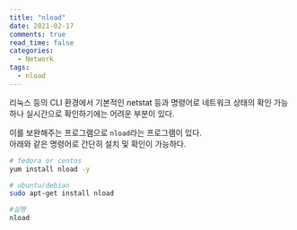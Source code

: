 ```yaml
---
title: "nload"
date: 2021-02-17
comments: true
read_time: false
categories:
  - Network
tags:
  - nload
---
```


리눅스 등의 CLI 환경에서 기본적인 netstat 등과 명령어로 네트워크 상태의 확인 가능하나 실시간으로 확인하기에는 어려운 부분이 있다.

이를 보완해주는 프로그램으로 `nload`라는 프로그램이 있다.  
아래와 같은 명령어로 간단히 설치 및 확인이 가능하다.

```sh
# fedora or centos
yum install nload -y

# ubuntu/debian
sudo apt-get install nload

#실행
nload
```
